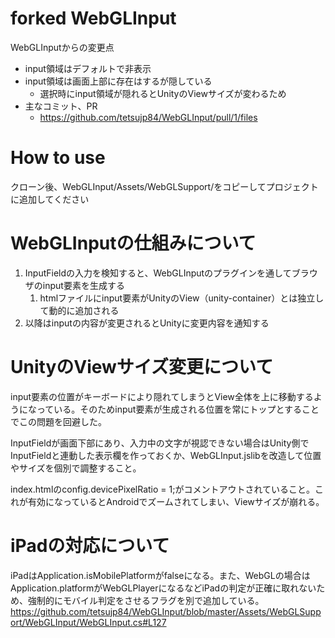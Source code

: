 # forked WebGLInput

WebGLInputからの変更点
- input領域はデフォルトで非表示
- input領域は画面上部に存在はするが隠している
  - 選択時にinput領域が隠れるとUnityのViewサイズが変わるため
- 主なコミット、PR
  - https://github.com/tetsujp84/WebGLInput/pull/1/files

# How to use
クローン後、WebGLInput/Assets/WebGLSupport/をコピーしてプロジェクトに追加してください

# WebGLInputの仕組みについて
1. InputFieldの入力を検知すると、WebGLInputのプラグインを通してブラウザのinput要素を生成する
    1. htmlファイルにinput要素がUnityのView（unity-container）とは独立して動的に追加される
1. 以降はinputの内容が変更されるとUnityに変更内容を通知する

# UnityのViewサイズ変更について
input要素の位置がキーボードにより隠れてしまうとView全体を上に移動するようになっている。そのためinput要素が生成される位置を常にトップとすることでこの問題を回避した。

InputFieldが画面下部にあり、入力中の文字が視認できない場合はUnity側でInputFieldと連動した表示欄を作っておくか、WebGLInput.jslibを改造して位置やサイズを個別で調整すること。

index.htmlのconfig.devicePixelRatio = 1;がコメントアウトされていること。これが有効になっているとAndroidでズームされてしまい、Viewサイズが崩れる。

# iPadの対応について
iPadはApplication.isMobilePlatformがfalseになる。また、WebGLの場合はApplication.platformがWebGLPlayerになるなどiPadの判定が正確に取れないため、強制的にモバイル判定をさせるフラグを別で追加している。
https://github.com/tetsujp84/WebGLInput/blob/master/Assets/WebGLSupport/WebGLInput/WebGLInput.cs#L127
